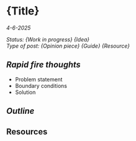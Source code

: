 # {Title}

*4-6-2025*

_Status: {Work in progress} {Idea}_  
_Type of post: {Opinion piece} {Guide} {Resource}_

## *Rapid fire thoughts*

[//]: # ( ToDo: Write!)

- Problem statement
- Boundary conditions
- Solution


## *Outline*

## Resources
